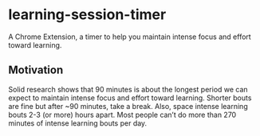# learning-session-timer
A Chrome Extension, a timer to help you maintain intense focus and effort toward learning.

## Motivation
Solid research shows that 90 minutes is about the longest period we can expect to maintain intense focus and effort 
toward learning. Shorter bouts are fine but after ~90 minutes, take a break. Also, space intense learning bouts 2-3 
(or more) hours apart. Most people can’t do more than 270 minutes of intense learning bouts per day. 
